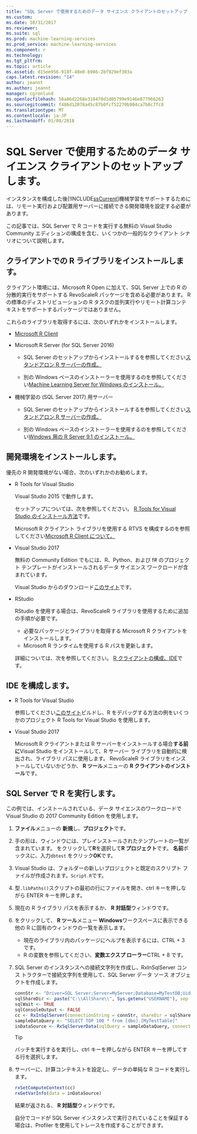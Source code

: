 ```yaml
---
title: "SQL Server で使用するためのデータ サイエンス クライアントのセットアップ |Microsoft ドキュメント"
ms.custom: 
ms.date: 10/31/2017
ms.reviewer: 
ms.suite: sql
ms.prod: machine-learning-services
ms.prod_service: machine-learning-services
ms.component: r
ms.technology: 
ms.tgt_pltfrm: 
ms.topic: article
ms.assetid: d15ee956-918f-40e0-b986-2bf929ef303a
caps.latest.revision: "14"
author: jeannt
ms.author: jeannt
manager: cgronlund
ms.openlocfilehash: 58a86d2268e318470d1d05799e9146e877966263
ms.sourcegitcommit: f486d12078a45c87b0fcf52270b904ca7b0c7fc8
ms.translationtype: MT
ms.contentlocale: ja-JP
ms.lasthandoff: 01/08/2018
---
```

# <a name="set-up-a-data-science-client-for-use-with-sql-server"></a>SQL Server で使用するためのデータ サイエンス クライアントのセットアップします。

インスタンスを構成した後[!INCLUDE[ssCurrent](../../includes/sscurrent-md.md)]機械学習をサポートするためには、リモート実行および配置用サーバーに接続できる開発環境を設定する必要があります。

この記事では、SQL Server で R コードを実行する無料の Visual Studio Community エディションの構成を含む、いくつかの一般的なクライアント シナリオについて説明します。

## <a name="install-r-libraries-on-the-client"></a>クライアントでの R ライブラリをインストールします。

クライアント環境には、Microsoft R Open に加えて、SQL Server 上での R の分散的実行をサポートする RevoScaleR パッケージを含める必要があります。 R の標準のディストリビューションの R タスクの並列実行やリモート計算コンテキストをサポートするパッケージではありません。

これらのライブラリを取得するには、次のいずれかをインストールします。
  
+ [Microsoft R Client](http://aka.ms/rclient/download)

+ Microsoft R Server (for SQL Server 2016)

    - SQL Server のセットアップからインストールするを参照してください[スタンドアロン R サーバーの作成。](../../advanced-analytics/r/create-a-standalone-r-server.md)

    - 別の Windows ベースのインストーラーを使用するのを参照してください[Machine Learning Server for Windows のインストール。](https://docs.microsoft.com/machine-learning-server/install/machine-learning-server-windows-install)

+ 機械学習の (SQL Server 2017) 用サーバー

    - SQL Server のセットアップからインストールするを参照してください[スタンドアロン R サーバーの作成。](../../advanced-analytics/r/create-a-standalone-r-server.md)

    - 別の Windows ベースのインストーラーを使用するのを参照してください[Windows 用の R Server 9.1 のインストール。](https://docs.microsoft.com/machine-learning-server/install/r-server-install-windows)

## <a name="install-a-development-environment"></a>開発環境をインストールします。

優先の R 開発環境がない場合、次のいずれかのお勧めします。

+ R Tools for Visual Studio

    Visual Studio 2015 で動作します。

    セットアップについては、次を参照してください。 [R Tools for Visual Studio のインストール方法](https://docs.microsoft.com/visualstudio/rtvs/installation)です。
 
    Microsoft R クライアント ライブラリを使用する RTVS を構成するのを参照してください[Microsoft R Client について。](https://docs.microsoft.com/machine-learning-server/r-client/what-is-microsoft-r-client)

+ Visual Studio 2017

    無料の Community Edition でもには、R、Python、および f# のプロジェクト テンプレートがインストールされるデータ サイエンス ワークロードが含まれています。

    Visual Studio からのダウンロード[このサイト](https://www.visualstudio.com/vs/)です。 

+ RStudio

    RStudio を使用する場合は、RevoScaleR ライブラリを使用するために追加の手順が必要です。

    - 必要なパッケージとライブラリを取得する Microsoft R クライアントをインストールします。
    - Microsoft R ランタイムを使用する R パスを更新します。

    詳細については、次を参照してください。 [R クライアントの構成、IDE](https://docs.microsoft.com/machine-learning-server/r-client/what-is-microsoft-r-client#step-2-configure-your-ide)です。

## <a name="configure-your-ide"></a>IDE を構成します。

+ R Tools for Visual Studio

    参照してください[このサイト](https://docs.microsoft.com/visualstudio/rtvs/getting-started-with-r)ビルドし、R をデバッグする方法の例をいくつかのプロジェクト R Tools for Visual Studio を使用します。 

+ Visual Studio 2017

    Microsoft R クライアントまたは R サーバーをインストールする場合**する前に**Visual Studio をインストールして、R サーバー ライブラリを自動的に検出され、ライブラリ パスに使用します。 RevoScaleR ライブラリをインストールしていないかどうか、 **R ツール**メニューの  **R クライアントのインストール**です。

## <a name="run-r-in-sql-server"></a>SQL Server で R を実行します。

この例では、インストールされている、データ サイエンスのワークロードで Visual Studio の 2017 Community Edition を使用します。

1. **ファイル**メニューの **新規**し、**プロジェクト**です。

2. 手の形は、ウィンドウには、プレインストールされたテンプレートの一覧が含まれています。 をクリックして**R**を選択して**R プロジェクト**です。 **名前**ボックスに、入力`dbtest` をクリック**OK**です。

3. Visual Studio は、フォルダーの新しいプロジェクトと既定のスクリプト ファイルが作成されます。`Script.R`です。 

4. 型`.libPaths()`スクリプトの最初の行にファイルを開き、ctrl キーを押しながら ENTER キーを押します。

5. 現在の R ライブラリ パスを表示するか、 **R 対話型**ウィンドウです。 

6. をクリックして、 **R ツール**メニュー **Windows**ワークスペースに表示できる他の R に固有のウィンドウの一覧を表示します。
 
    + 現在のライブラリ内のパッケージにヘルプを表示するには、CTRL + 3 です。
    + R の変数を参照してください、**変数エクスプ ローラー**CTRL + 8 です。

7. SQL Server のインスタンスへの接続文字列を作成し、RxInSqlServer コンス トラクターで接続文字列を使用して、SQL Server データ ソース オブジェクトを作成します。 

    ```r
    connStr <- "Driver=SQL Server;Server=MyServer;Database=MyTestDB;Uid=;Pwd="
    sqlShareDir <- paste("C:\\AllShare\\", Sys.getenv("USERNAME"), sep = "")
    sqlWait <- TRUE
    sqlConsoleOutput <- FALSE
    cc <- RxInSqlServer(connectionString = connStr, shareDir = sqlShareDir, wait = sqlWait, consoleOutput = sqlConsoleOutput)
    sampleDataQuery <- "SELECT TOP 100 * from [dbo].[MyTestTable]"
    inDataSource <- RxSqlServerData(sqlQuery = sampleDataQuery, connectionString = connStr, rowsPerRead = 500)
    ```

    > [!TIP]
    > バッチを実行するを実行し、ctrl キーを押しながら ENTER キーを押してする行を選択します。

8. サーバーに、計算コンテキストを設定し、データの単純な R コードを実行します。

    ```r
    rxSetComputeContext(cc)
    rxGetVarInfo(data = inDataSource)
    ```

    結果が返される、 **R 対話型**ウィンドウです。
    
    自分でコードが SQL Server インスタンスで実行されていることを保証する場合は、Profiler を使用してトレースを作成することができます。